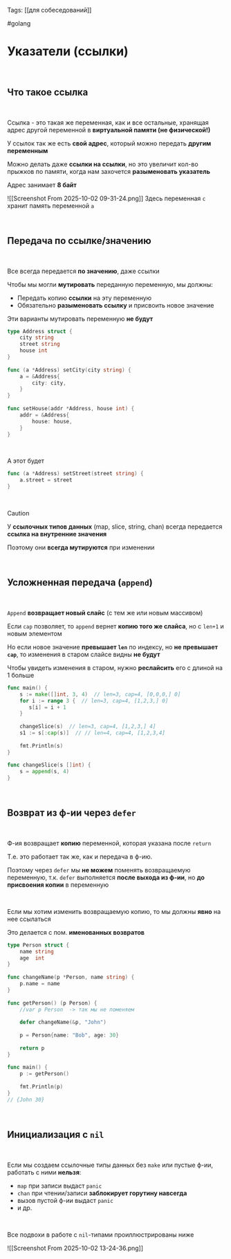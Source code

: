 Tags: [[для собеседований]]

#golang 



# Указатели (ссылки)

&emsp;
## Что такое ссылка

&emsp;

Ссылка - это такая же переменная, как и все остальные, хранящая адрес другой переменной в **виртуальной памяти (не физической!)**


У ссылок так же есть **свой адрес**, который можно передать **другим переменным**

Можно делать даже **ссылки на ссылки**, но это увеличит кол-во прыжков по памяти, когда нам захочется **разыменовать указатель**


Адрес занимает **8 байт**

 ![[Screenshot From 2025-10-02 09-31-24.png]]
 Здесь переменная `c` хранит память переменной `a`

&emsp;
## Передача по ссылке/значению

&emsp;

Все всегда передается **по значению**, даже ссылки


Чтобы мы могли **мутировать** переданную переменную, мы должны:

- Передать копию **ссылки** на эту переменную
- Обязательно **разыменовать ссылку** и присвоить новое значение
 

Эти варианты мутировать переменную **не будут**
```go
type Address struct {
	city string
	street string
	house int
}
  
func (a *Address) setCity(city string) {
	a = &Address{
		city: city,
	}
}
  
func setHouse(addr *Address, house int) {
	addr = &Address{
		house: house,
	}
}
```
   

А этот будет 
```go
func (a *Address) setStreet(street string) {
	a.street = street
}
```

&emsp;

> [!caution] 
> У **ссылочных типов данных** (map, slice, string, chan) всегда передается **ссылка на внутренние значения**
> 
> Поэтому они **всегда мутируются** при изменении 

&emsp;
## Усложненная передача (`append`)

&emsp;

`Append` **возвращает новый слайс** (c тем же или новым массивом)

Если `cap` позволяет, то `append` вернет **копию того же слайса**, но с `len+1` и новым элементом

Но если новое значение **превышает `len`** по индексу, но **не превышает `cap`**, то изменения в старом слайсе видны **не будут**

Чтобы увидеть изменения в старом, нужно **реслайсить** его с длиной на 1 больше


```go
func main() {  
	s := make([]int, 3, 4)  // len=3, cap=4, [0,0,0,] 0]
	for i := range 3 {  // len=3, cap=4, [1,2,3,] 0]
	   s[i] = i + 1  
	}  
  
	changeSlice(s)  // len=3, cap=4, [1,2,3,] 4]
	s1 := s[:cap(s)]  // // len=4, cap=4, [1,2,3,4]
  
	fmt.Println(s)  
}  
  
func changeSlice(s []int) {  
	s = append(s, 4)  
}
```

&emsp;
## Возврат из ф-ии через `defer`

&emsp;

Ф-ия возвращает **копию** переменной, которая указана после `return` 

Т.е. это работает так же, как и передача в ф-ию.

Поэтому через `defer` мы **не можем** поменять возвращаемую переменную, т.к. `defer` выполняется **после выхода из ф-ии**, но **до присвоения копии** в переменную

&emsp;

Если мы хотим изменить возвращаемую копию, то мы должны **явно** на нее ссылаться

Это делается с пом. **именованных возвратов**

```go
type Person struct {  
	name string  
	age  int  
}  
  
func changeName(p *Person, name string) {  
	p.name = name  
}  
  
func getPerson() (p Person) {  
	//var p Person  -> так мы не поменяем 
	  
	defer changeName(&p, "John")  
  
	p = Person{name: "Bob", age: 30}  
  
	return p  
}  
  
func main() {  
	p := getPerson()  
  
	fmt.Println(p)  
}
// {John 30}
```

&emsp;
## Инициализация с `nil`

&emsp;

Если мы создаем ссылочные типы данных без `make` или пустые ф-ии, работать с ними **нельзя**:

- `map` при записи выдаст `panic`
- `chan` при чтении/записи **заблокирует горутину навсегда**
- вызов пустой ф-ии выдаст `panic`
- и др.

&emsp;

Все подвохи в работе с `nil`-типами проиллюстрированы ниже
  
![[Screenshot From 2025-10-02 13-24-36.png]]


